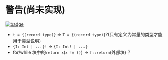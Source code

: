 # 警告(尚未实现)

[![badge](https://img.shields.io/endpoint.svg?url=https%3A%2F%2Fgezf7g7pd5.execute-api.ap-northeast-1.amazonaws.com%2Fdefault%2Fsource_up_to_date%3Fowner%3Derg-lang%26repos%3Derg%26ref%3Dmain%26path%3Ddoc/EN/compiler/TODO_warn.md%26commit_hash%3Dd15cbbf7b33df0f78a575cff9679d84c36ea3ab1)](https://gezf7g7pd5.execute-api.ap-northeast-1.amazonaws.com/default/source_up_to_date?owner=erg-lang&repos=erg&ref=main&path=doc/EN/compiler/TODO_warn.md&commit_hash=d15cbbf7b33df0f78a575cff9679d84c36ea3ab1)

* `t = {(record type)}` => `T = {(record type)}`?(只有定义为常量的类型才能用于类型说明)
* `{I: Int | ...}!` => `{I: Int! | ...}`
* for/while 块中的`return x`(`x != ()`) => `f::return`(外部块)？